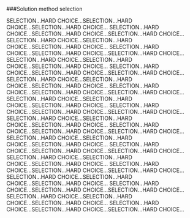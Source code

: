 ###Solution method selection

SELECTION...HARD CHOICE...SELECTION...HARD CHOICE...SELECTION...HARD CHOICE...
SELECTION...HARD CHOICE...SELECTION...HARD CHOICE...SELECTION...HARD CHOICE...
SELECTION...HARD CHOICE...SELECTION...HARD CHOICE...SELECTION...HARD CHOICE...
SELECTION...HARD CHOICE...SELECTION...HARD CHOICE...SELECTION...HARD CHOICE...
SELECTION...HARD CHOICE...SELECTION...HARD CHOICE...SELECTION...HARD CHOICE...
SELECTION...HARD CHOICE...SELECTION...HARD CHOICE...SELECTION...HARD CHOICE...
SELECTION...HARD CHOICE...SELECTION...HARD CHOICE...SELECTION...HARD CHOICE...
SELECTION...HARD CHOICE...SELECTION...HARD CHOICE...SELECTION...HARD CHOICE...
SELECTION...HARD CHOICE...SELECTION...HARD CHOICE...SELECTION...HARD CHOICE...
SELECTION...HARD CHOICE...SELECTION...HARD CHOICE...SELECTION...HARD CHOICE...
SELECTION...HARD CHOICE...SELECTION...HARD CHOICE...SELECTION...HARD CHOICE...
SELECTION...HARD CHOICE...SELECTION...HARD CHOICE...SELECTION...HARD CHOICE...
SELECTION...HARD CHOICE...SELECTION...HARD CHOICE...SELECTION...HARD CHOICE...
SELECTION...HARD CHOICE...SELECTION...HARD CHOICE...SELECTION...HARD CHOICE...
SELECTION...HARD CHOICE...SELECTION...HARD CHOICE...SELECTION...HARD CHOICE...
SELECTION...HARD CHOICE...SELECTION...HARD CHOICE...SELECTION...HARD CHOICE...
SELECTION...HARD CHOICE...SELECTION...HARD CHOICE...SELECTION...HARD CHOICE...
SELECTION...HARD CHOICE...SELECTION...HARD CHOICE...SELECTION...HARD CHOICE...
SELECTION...HARD CHOICE...SELECTION...HARD CHOICE...SELECTION...HARD CHOICE...
SELECTION...HARD CHOICE...SELECTION...HARD CHOICE...SELECTION...HARD CHOICE...

